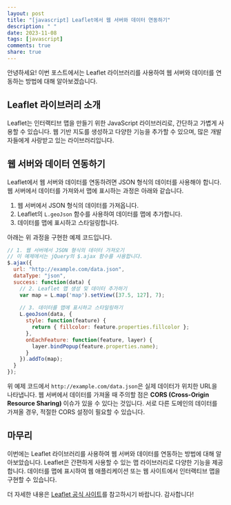 ```yaml
---
layout: post
title: "[javascript] Leaflet에서 웹 서버와 데이터 연동하기"
description: " "
date: 2023-11-08
tags: [javascript]
comments: true
share: true
---
```


안녕하세요! 이번 포스트에서는 Leaflet 라이브러리를 사용하여 웹 서버와 데이터를 연동하는 방법에 대해 알아보겠습니다.

## Leaflet 라이브러리 소개

Leaflet는 인터랙티브 맵을 만들기 위한 JavaScript 라이브러리로, 간단하고 가볍게 사용할 수 있습니다. 웹 기반 지도를 생성하고 다양한 기능을 추가할 수 있으며, 많은 개발자들에게 사랑받고 있는 라이브러리입니다.

## 웹 서버와 데이터 연동하기

Leaflet에서 웹 서버와 데이터를 연동하려면 JSON 형식의 데이터를 사용해야 합니다. 웹 서버에서 데이터를 가져와서 맵에 표시하는 과정은 아래와 같습니다.

1. 웹 서버에서 JSON 형식의 데이터를 가져옵니다.
2. Leaflet의 `L.geoJson` 함수를 사용하여 데이터를 맵에 추가합니다.
3. 데이터를 맵에 표시하고 스타일링합니다.

아래는 위 과정을 구현한 예제 코드입니다.

```javascript
// 1. 웹 서버에서 JSON 형식의 데이터 가져오기
// 이 예제에서는 jQuery의 $.ajax 함수를 사용합니다.
$.ajax({
  url: "http://example.com/data.json",
  dataType: "json",
  success: function(data) {
    // 2. Leaflet 맵 생성 및 데이터 추가하기
    var map = L.map('map').setView([37.5, 127], 7);
    
    // 3. 데이터를 맵에 표시하고 스타일링하기
    L.geoJson(data, {
      style: function(feature) {
        return { fillcolor: feature.properties.fillcolor };
      },
      onEachFeature: function(feature, layer) {
        layer.bindPopup(feature.properties.name);
      }
    }).addTo(map);
  }
});
```

위 예제 코드에서 `http://example.com/data.json`은 실제 데이터가 위치한 URL을 나타냅니다. 웹 서버에서 데이터를 가져올 때 주의할 점은 **CORS (Cross-Origin Resource Sharing)** 이슈가 있을 수 있다는 것입니다. 서로 다른 도메인의 데이터를 가져올 경우, 적절한 CORS 설정이 필요할 수 있습니다.

## 마무리

이번에는 Leaflet 라이브러리를 사용하여 웹 서버와 데이터를 연동하는 방법에 대해 알아보았습니다. Leaflet은 간편하게 사용할 수 있는 맵 라이브러리로 다양한 기능을 제공합니다. 데이터를 맵에 표시하여 웹 애플리케이션 또는 웹 사이트에서 인터랙티브 맵을 구현할 수 있습니다.

더 자세한 내용은 [Leaflet 공식 사이트](https://leafletjs.com/)를 참고하시기 바랍니다. 감사합니다!